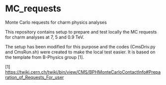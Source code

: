 # MC_requests

Monte Carlo requests for charm physics analyses

This repository contains setup to prepare and test locally the MC requests for charm analyses at 7, 5 and 0.9 TeV. 

The setup has been modified for this purpose and the codes (CmsDriv.py and CmsRun.sh) were created to make the local test easier. It is based on the template from B-Physics group [1].

[1] https://twiki.cern.ch/twiki/bin/view/CMS/BPHMonteCarloContactInfo#Preparation_of_Requests_For_user
